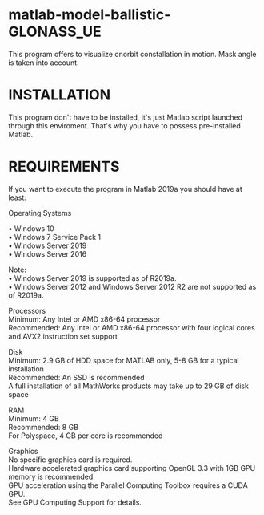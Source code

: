 # matlab-model-ballistic-GLONASS_UE
This program offers to visualize onorbit constallation in motion. Mask angle is taken into account.
 
# INSTALLATION
This program don't have to be installed, it's just Matlab script launched through this enviroment.
That's why you have to possess pre-installed Matlab.

# REQUIREMENTS
If you want to execute the program in Matlab 2019a you should have at least:<br/>

Operating Systems<br/>

• Windows 10<br/>
• Windows 7 Service Pack 1<br/>
• Windows Server 2019<br/>
• Windows Server 2016<br/>

Note:<br/>
• Windows Server 2019 is supported as of R2019a.<br/>
• Windows Server 2012 and Windows Server 2012 R2 are not supported as of R2019a.<br/>

Processors<br/>
Minimum: Any Intel or AMD x86-64 processor<br/>
Recommended: Any Intel or AMD x86-64 processor with four logical cores and AVX2 instruction set support<br/>

Disk<br/>
Minimum: 2.9 GB of HDD space for MATLAB only, 5-8 GB for a typical installation<br/>
Recommended: An SSD is recommended<br/>
A full installation of all MathWorks products may take up to 29 GB of disk space<br/>

RAM<br/>
Minimum: 4 GB<br/>
Recommended: 8 GB<br/>
For Polyspace, 4 GB per core is recommended<br/>

Graphics<br/>
No specific graphics card is required.<br/>
Hardware accelerated graphics card supporting OpenGL 3.3 with 1GB GPU memory is recommended.<br/>
GPU acceleration using the Parallel Computing Toolbox requires a CUDA GPU.<br/>
See GPU Computing Support for details.<br/>
